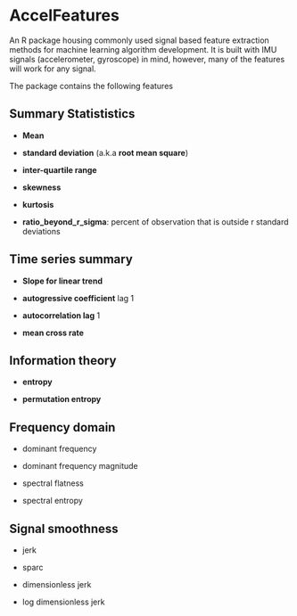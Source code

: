 # AccelFeatures


An R package housing commonly used signal based feature extraction methods for machine learning algorithm development. It is built with IMU signals (accelerometer, gyroscope) in mind, however, many of the features will work for any signal.

The package contains the following features

## Summary Statististics

* __Mean__

* __standard deviation__ (a.k.a __root mean square__)

* __inter-quartile range__

* __skewness__

* __kurtosis__

* __ratio_beyond_r_sigma__: percent of observation that is outside r standard deviations


## Time series summary

* __Slope for linear trend__

* __autogressive coefficient__ lag 1

* __autocorrelation lag__ 1

* __mean cross rate__ 

## Information theory

* __entropy__

* __permutation entropy__

## Frequency domain 

* dominant frequency

* dominant frequency magnitude

* spectral flatness

* spectral entropy

## Signal smoothness

* jerk

* sparc

* dimensionless jerk

* log dimensionless jerk
